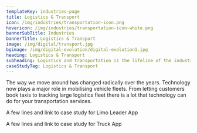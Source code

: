 ```yaml
---
templateKey: industries-page
title: Logistics & Transport
icon: /img/industries/transportation-icon.png
hovericon: /img/industries/transportation-icon-white.png
bannerSubTitle: Industries
bannerTitle: Logistics & Transport
image: /img/digital/transport.jpg
bgimage: /img/digital-evolution/digital-evolution1.jpg
heading: Logistics & Transport
subheading: Logistics and transportation is the lifeline of the industry and economy. Use of IOT and software is modernising this age old business at a never before pace. You dont want to be left out !
caseStudyTag: Logistics & Transport
---
```


The way we move around has changed radically over the years. Technology now plays a major role in mobilising vehicle fleets. From letting customers book taxis to tracking large logistics fleet there is a lot that technology can do for your transportation services.

A few lines and link to case study for Limo Leader App

A few lines and link to case study for Truck App
